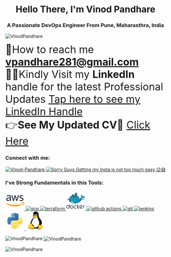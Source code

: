 <h1 align="center"> Hello There, I'm Vinod Pandhare</h1>
<h3 align="center">A Passionate DevOps Engineer From Pune, Maharasthra, India</h3>

<p align="left"> <img src="https://komarev.com/ghpvc/?username=VinodPandhare&label=Profile%20views&color=0e75b6&style=flat" alt="VinodPandhare" /> </p>

<!-- <p align="left"> <a href="https://github.com/ryo-ma/github-profile-trophy"><img src="https://github-profile-trophy.vercel.app/?username=VinodPandhare" alt="VinodPandhare" /></a> </p> -->

<span style="font-size: xx-large;">🤙How to reach me **vpandhare281@gmail.com**</span><br>
<span style="font-size: xx-large;">👨‍🎓Kindly Visit my **LinkedIn** handle for the latest Professional Updates <a href="https://www.linkedin.com/in/vinodpandhare">Tap here to see my LinkedIn Handle</a></span><br>
<span style="font-size: xx-large;">👉**See My Updated CV**🧾 <a href="https://drive.google.com/file/d/1ciRqy5Jhx_V3tSU3MBDjaeIo6dRAaQhC/view">Click Here</a></span>

<h3 align="left">Connect with me:</h3>
<p align="left">
<a href="https://www.linkedin.com/in/vinodpandhare" target="blank">
  <img align="center" src="https://raw.githubusercontent.com/rahuldkjain/github-profile-readme-generator/master/src/images/icons/Social/linked-in-alt.svg" alt="Vinod-Pandhare" height="30" width="40" />
</a>
<a href="https://www.instagram.com/" target="blank">
  <img align="center" src="https://raw.githubusercontent.com/rahuldkjain/github-profile-readme-generator/master/src/images/icons/Social/instagram.svg" alt="Sorry Guys Getting my Insta is not too much easy 😉😅" height="30" width="40" />
</a>
</p>

<h3 align="left">I've Strong Fundamentals in this Tools:</h3>
<p align="left"> 
  <a href="https://aws.amazon.com" target="_blank" rel="noreferrer"> 
    <img src="https://raw.githubusercontent.com/devicons/devicon/master/icons/amazonwebservices/amazonwebservices-original-wordmark.svg" alt="aws" width="60" height="60"/> 
  </a> 
  <a href="https://cloud.google.com" target="_blank" rel="noreferrer"> 
    <img src="https://www.vectorlogo.zone/logos/google_cloud/google_cloud-icon.svg" alt="gcp" width="60" height="60"/> 
  </a> 
  <a href="https://www.terraform.io" target="_blank" rel="noreferrer"> 
    <img src="https://www.vectorlogo.zone/logos/terraformio/terraformio-icon.svg" alt="terraform" width="60" height="60"/> 
  </a> 
  <a href="https://www.docker.com/" target="_blank" rel="noreferrer"> 
    <img src="https://raw.githubusercontent.com/devicons/devicon/master/icons/docker/docker-original-wordmark.svg" alt="docker" width="60" height="60"/> 
  </a> 
  <a href="https://github.com/features/actions" target="_blank" rel="noreferrer"> 
    <img src="https://www.vectorlogo.zone/logos/github/github-icon.svg" alt="github actions" width="60" height="60"/> 
  </a> 
  <a href="https://git-scm.com/" target="_blank" rel="noreferrer"> 
    <img src="https://www.vectorlogo.zone/logos/git-scm/git-scm-icon.svg" alt="git" width="60" height="60"/> 
  </a> 
  <a href="https://www.jenkins.io" target="_blank" rel="noreferrer"> 
    <img src="https://www.vectorlogo.zone/logos/jenkins/jenkins-icon.svg" alt="jenkins" width="60" height="60"/> 
  </a> 
  <a href="https://www.python.org" target="_blank" rel="noreferrer"> 
    <img src="https://raw.githubusercontent.com/devicons/devicon/master/icons/python/python-original.svg" alt="python" width="60" height="60"/> 
  </a> 
  <a href="https://www.linux.org/" target="_blank" rel="noreferrer"> 
    <img src="https://raw.githubusercontent.com/devicons/devicon/master/icons/linux/linux-original.svg" alt="linux" width="60" height="60"/> 
  </a> 
</p>

<p><img align="left" src="https://github-readme-stats.vercel.app/api/top-langs?username=VinodPandhare&show_icons=true&locale=en&layout=compact" alt="VinodPandhare" /></p>

<p>&nbsp;<img align="center" src="https://github-readme-stats.vercel.app/api?username=VinodPandhare&show_icons=true&locale=en" alt="VinodPandhare" /></p>

<p><img align="center" src="https://github-readme-streak-stats.herokuapp.com/?user=VinodPandhare&" alt="VinodPandhare" /></p>
